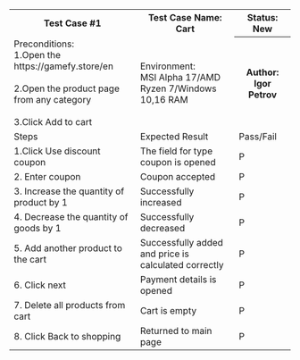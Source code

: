 <table>
    <tr>
        <th>Test Case #1</th>
        <th>Test Case Name: Cart</th>
        <th>Status: New</th>
    </tr>
    <tr>
        <td>Preconditions: 
    <br>1.Open the https://gamefy.store/en<br>
    <br>2.Open the product page from any category<br>
    <br>3.Click Add to cart<br>  
</td>
        <td>Environment:
          <br>MSI Alpha 17/AMD Ryzen 7/Windows 10,16 RAM<br>			</td>
      <th>Author: Igor Petrov</th>
    </tr>
    <tr>
        <td>Steps	</td>
        <td>Expected Result</td>
      <td>Pass/Fail	</td>
    </tr>
  <tr>
        <td>1.Click Use discount coupon	</td>
        <td>The field for type coupon is opened	</td>
      <td>P</td>
    </tr>
<tr>
        <td>2. Enter coupon	</td>
        <td>Coupon accepted	</td>
      <td>P</td>
    </tr>
    <tr>
        <td>3. Increase the quantity of product by 1	</td>
        <td>Successfully increased	</td>
      <td>P</td>
    </tr>
    <tr>
        <td>4. Decrease the quantity of goods by 1	</td>
        <td>Successfully decreased	</td>
      <td>P</td>
    </tr>
<tr>
        <td>5. Add another product to the cart	</td>
        <td>Successfully added and  price is calculated correctly</td>
      <td>P</td>
    </tr>
    <tr>
        <td>6. Click next	</td>
        <td>Payment details is opened	</td>
      <td>P</td>
    </tr>
    <tr>
        <td>7. Delete all products from cart</td>
        <td>Cart is empty	</td>
      <td>P</td>
    </tr>
<tr>
        <td>8. Click Back to shopping	</td>
        <td>Returned to main page	</td>
      <td>P</td>
    </tr>
</table>


